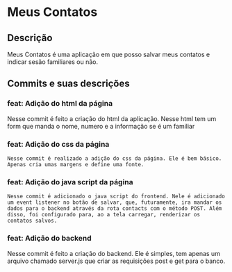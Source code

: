 # Meus Contatos

## Descrição

   Meus Contatos é uma aplicação em que posso salvar meus contatos e indicar sesão familiares ou não.


## Commits e suas descrições 

### feat: Adição do html da página 

   Nesse commit é feito a criação do html da aplicação. Nesse html tem um form que manda o nome, numero e a informação se é um familiar

### feat: Adição do css da página

    Nesse commit é realizado a adição do css da página. Ele é bem básico. Apenas cria umas margens e define uma fonte.

### feat: Adição do java script da página

    Nesse commit é adicionado o java script do frontend. Nele é adicionado um event listener no botão de salvar, que, futuramente, ira mandar os dados para o backend através da rota contacts com o método POST. Além disso, foi configurado para, ao a tela carregar, renderizar os contatos salvos. 

### feat: Adição do backend

   Nesse commit é feito a criação do backend. Ele é simples, tem apenas um arquivo chamado server.js que criar as requisições post e get para o banco.
